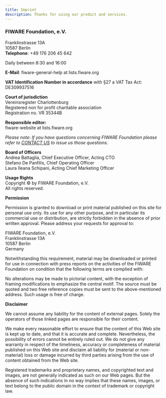 ```yaml
---
title: Imprint
description: Thanks for using our product and services.
---
```


### FIWARE Foundation, e.V.

Franklinstrasse 13A  
10587 Berlin  
**Telephone**: +49 176 206 45 642

Daily between 8:30 and 16:00

**E-Mail**: fiware-general-help at lists.fiware.org

**VAT Identification Number in accordance** with §27 a VAT Tax Act: DE309937516

**Court of jurisdiction**  
Vereinsregister Charlottenburg  
Registered non for profit charitable association  
Registration no. VR 35344B

**Responsible editor:**  
fiware-website at lists.fiware.org

_Please note: If you have questions concerning FIWARE Foundation please refer to [CONTACT US](https://www.fiware.org/contact-us/) to issue us those questions._

**Board of Officers**  
Andrea Battaglia, Chief Executive Officer, Acting CTO  
Stefano De Panfilis, Chief Operating Officer  
Laura Ileana Schipani, Acting Chief Marketing Officer

**Usage Rights**  
Copyright © by FIWARE Foundation, e.V.  
All rights reserved.

**Permission**

Permission is granted to download or print material published on this site for personal use only. Its use for any other purpose, and in particular its commercial use or distribution, are strictly forbidden in the absence of prior written approval. Please address your requests for approval to:

FIWARE Foundation, e.V.  
Franklinstrasse 13A  
10587 Berlin  
Germany

Notwithstanding this requirement, material may be downloaded or printed for use in connection with press reports on the activities of the FIWARE Foundation on condition that the following terms are complied with:

No alterations may be made to pictorial content, with the exception of framing modifications to emphasize the central motif. The source must be quoted and two free reference copies must be sent to the above-mentioned address. Such usage is free of charge.

**Disclaimer**

We cannot assume any liability for the content of external pages. Solely the operators of those linked pages are responsible for their content.

We make every reasonable effort to ensure that the content of this Web site is kept up to date, and that it is accurate and complete. Nevertheless, the possibility of errors cannot be entirely ruled out. We do not give any warranty in respect of the timeliness, accuracy or completeness of material published on this Web site and disclaim all liability for (material or non-material) loss or damage incurred by third parties arising from the use of content obtained from the Web site.

Registered trademarks and proprietary names, and copyrighted text and images, are not generally indicated as such on our Web pages. But the absence of such indications in no way implies that these names, images, or text belong to the public domain in the context of trademark or copyright law.
